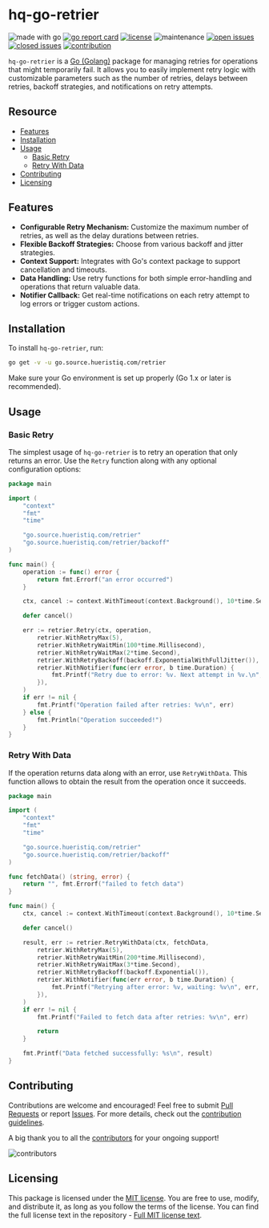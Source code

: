# hq-go-retrier

![made with go](https://img.shields.io/badge/made%20with-Go-1E90FF.svg) [![go report card](https://goreportcard.com/badge/github.com/hueristiq/xsubfind3r)](https://goreportcard.com/report/github.com/hueristiq/hq-go-retrier) [![license](https://img.shields.io/badge/license-MIT-gray.svg?color=1E90FF)](https://github.com/hueristiq/hq-go-retrier/blob/master/LICENSE) ![maintenance](https://img.shields.io/badge/maintained%3F-yes-1E90FF.svg) [![open issues](https://img.shields.io/github/issues-raw/hueristiq/hq-go-retrier.svg?style=flat&color=1E90FF)](https://github.com/hueristiq/hq-go-retrier/issues?q=is:issue+is:open) [![closed issues](https://img.shields.io/github/issues-closed-raw/hueristiq/hq-go-retrier.svg?style=flat&color=1E90FF)](https://github.com/hueristiq/hq-go-retrier/issues?q=is:issue+is:closed) [![contribution](https://img.shields.io/badge/contributions-welcome-1E90FF.svg)](https://github.com/hueristiq/hq-go-retrier/blob/master/CONTRIBUTING.md)

`hq-go-retrier` is a [Go (Golang)](http://golang.org/) package for managing retries for operations that might temporarily fail. It allows you to easily implement retry logic with customizable parameters such as the number of retries, delays between retries, backoff strategies, and notifications on retry attempts.

## Resource

- [Features](#features)
- [Installation](#installation)
- [Usage](#usage)
	- [Basic Retry](#basic-retry)
	- [Retry With Data](#retry-with-data)
- [Contributing](#contributing)
- [Licensing](#licensing)

## Features

- **Configurable Retry Mechanism:** Customize the maximum number of retries, as well as the delay durations between retries.
- **Flexible Backoff Strategies:** Choose from various backoff and jitter strategies.
- **Context Support:** Integrates with Go's context package to support cancellation and timeouts.
- **Data Handling:** Use retry functions for both simple error-handling and operations that return valuable data.
- **Notifier Callback:** Get real-time notifications on each retry attempt to log errors or trigger custom actions.

## Installation

To install `hq-go-retrier`, run:

```bash
go get -v -u go.source.hueristiq.com/retrier
```

Make sure your Go environment is set up properly (Go 1.x or later is recommended).

## Usage

### Basic Retry

The simplest usage of `hq-go-retrier` is to retry an operation that only returns an error. Use the `Retry` function along with any optional configuration options:

```go
package main

import (
	"context"
	"fmt"
	"time"

	"go.source.hueristiq.com/retrier"
	"go.source.hueristiq.com/retrier/backoff"
)

func main() {
	operation := func() error {
		return fmt.Errorf("an error occurred")
	}

	ctx, cancel := context.WithTimeout(context.Background(), 10*time.Second)

	defer cancel()

	err := retrier.Retry(ctx, operation,
		retrier.WithRetryMax(5),
		retrier.WithRetryWaitMin(100*time.Millisecond),
		retrier.WithRetryWaitMax(2*time.Second),
		retrier.WithRetryBackoff(backoff.ExponentialWithFullJitter()),
		retrier.WithNotifier(func(err error, b time.Duration) {
			fmt.Printf("Retry due to error: %v. Next attempt in %v.\n", err, b)
		}),
	)
	if err != nil {
		fmt.Printf("Operation failed after retries: %v\n", err)
	} else {
		fmt.Println("Operation succeeded!")
	}
}
```

### Retry With Data

If the operation returns data along with an error, use `RetryWithData`. This function allows to obtain the result from the operation once it succeeds.

```go
package main

import (
	"context"
	"fmt"
	"time"

	"go.source.hueristiq.com/retrier"
	"go.source.hueristiq.com/retrier/backoff"
)

func fetchData() (string, error) {
	return "", fmt.Errorf("failed to fetch data")
}

func main() {
	ctx, cancel := context.WithTimeout(context.Background(), 10*time.Second)

	defer cancel()

	result, err := retrier.RetryWithData(ctx, fetchData,
		retrier.WithRetryMax(5),
		retrier.WithRetryWaitMin(200*time.Millisecond),
		retrier.WithRetryWaitMax(3*time.Second),
		retrier.WithRetryBackoff(backoff.Exponential()),
		retrier.WithNotifier(func(err error, b time.Duration) {
			fmt.Printf("Retrying after error: %v, waiting: %v\n", err, b)
		}),
	)
	if err != nil {
		fmt.Printf("Failed to fetch data after retries: %v\n", err)

		return
	}

	fmt.Printf("Data fetched successfully: %s\n", result)
}
```

## Contributing

Contributions are welcome and encouraged! Feel free to submit [Pull Requests](https://github.com/hueristiq/hq-go-retrier/pulls) or report [Issues](https://github.com/hueristiq/hq-go-retrier/issues). For more details, check out the [contribution guidelines](https://github.com/hueristiq/hq-go-retrier/blob/master/CONTRIBUTING.md).

A big thank you to all the [contributors](https://github.com/hueristiq/hq-go-retrier/graphs/contributors) for your ongoing support!

![contributors](https://contrib.rocks/image?repo=hueristiq/hq-go-retrier&max=500)

## Licensing

This package is licensed under the [MIT license](https://opensource.org/license/mit). You are free to use, modify, and distribute it, as long as you follow the terms of the license. You can find the full license text in the repository - [Full MIT license text](https://github.com/hueristiq/hq-go-retrier/blob/master/LICENSE).